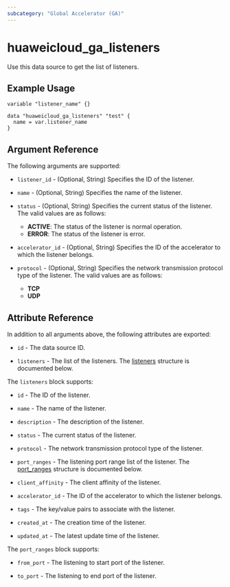 ```yaml
---
subcategory: "Global Accelerator (GA)"
---
```


# huaweicloud_ga_listeners

Use this data source to get the list of listeners.

## Example Usage

```hcl
variable "listener_name" {}

data "huaweicloud_ga_listeners" "test" {
  name = var.listener_name
}
```

## Argument Reference

The following arguments are supported:

* `listener_id` - (Optional, String) Specifies the ID of the listener.

* `name` - (Optional, String) Specifies the name of the listener.

* `status` - (Optional, String) Specifies the current status of the listener.
  The valid values are as follows:
  + **ACTIVE**: The status of the listener is normal operation.
  + **ERROR**: The status of the listener is error.

* `accelerator_id` - (Optional, String) Specifies the ID of the accelerator to which the listener belongs.

* `protocol` - (Optional, String) Specifies the network transmission protocol type of the listener.
  The valid values are as follows:
  + **TCP**
  + **UDP**

## Attribute Reference

In addition to all arguments above, the following attributes are exported:

* `id` - The data source ID.

* `listeners` - The list of the listeners.
  The [listeners](#ga_listeners) structure is documented below.

<a name="ga_listeners"></a>
The `listeners` block supports:

* `id` - The ID of the listener.

* `name` - The name of the listener.  

* `description` - The description of the listener.

* `status` - The current status of the listener.

* `protocol` - The network transmission protocol type of the listener.

* `port_ranges` - The listening port range list of the listener.
  The [port_ranges](#listener_port_ranges) structure is documented below.

* `client_affinity` - The client affinity of the listener.

* `accelerator_id` - The ID of the accelerator to which the listener belongs.

* `tags` - The key/value pairs to associate with the listener.

* `created_at` - The creation time of the listener.

* `updated_at` - The latest update time of the listener.

<a name="listener_port_ranges"></a>
The `port_ranges` block supports:

* `from_port` - The listening to start port of the listener.

* `to_port` - The listening to end port of the listener.
